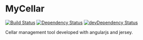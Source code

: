 MyCellar
========

[![Build Status](https://travis-ci.org/mycellar/mycellar.png?branch=master)](https://travis-ci.org/mycellar/mycellar)
[![Dependency Status](https://david-dm.org/mycellar/mycellar.png)](https://david-dm.org/mycellar/mycellar)
[![devDependency Status](https://david-dm.org/mycellar/mycellar/dev-status.png)](https://david-dm.org/mycellar/mycellar#info=devDependencies)

Cellar management tool developed with angularjs and jersey.
